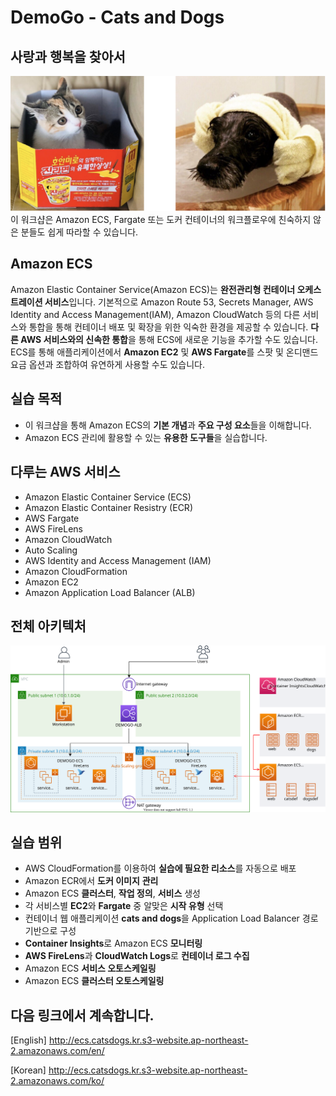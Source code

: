 # DemoGo - Cats and Dogs

## 사랑과 행복을 찾아서
![catsdogs](static/images/intro/catsdogs.svg)
이 워크샵은 Amazon ECS, Fargate 또는 도커 컨테이너의 워크플로우에 친숙하지 않은 분들도 쉽게 따라할 수 있습니다.

## Amazon ECS
Amazon Elastic Container Service(Amazon ECS)는 **완전관리형 컨테이너 오케스트레이션 서비스**입니다. 기본적으로 Amazon Route 53, Secrets Manager, AWS Identity and Access Management(IAM), Amazon CloudWatch 등의 다른 서비스와 통합을 통해 컨테이너 배포 및 확장을 위한 익숙한 환경을 제공할 수 있습니다. **다른 AWS 서비스와의 신속한 통합**을 통해 ECS에 새로운 기능을 추가할 수도 있습니다. ECS를 통해 애플리케이션에서 **Amazon EC2** 및 **AWS Fargate**를 스팟 및 온디맨드 요금 옵션과 조합하여 유연하게 사용할 수도 있습니다.

## 실습 목적
- 이 워크샵을 통해 Amazon ECS의 **기본 개념**과 **주요 구성 요소**들을 이해합니다.
- Amazon ECS 관리에 활용할 수 있는 **유용한 도구들**을 실습합니다.  

## 다루는 AWS 서비스
* Amazon Elastic Container Service (ECS)
* Amazon Elastic Container Resistry (ECR)
* AWS Fargate
* AWS FireLens
* Amazon CloudWatch
* Auto Scaling
* AWS Identity and Access Management (IAM)
* Amazon CloudFormation
* Amazon EC2
* Amazon Application Load Balancer (ALB)

## 전체 아키텍처
![Architecture](static/images/intro/architecture.svg)

## 실습 범위
* AWS CloudFormation를 이용하여 **실습에 필요한 리소스**를 자동으로 배포
* Amazon ECR에서 **도커 이미지** **관리**
* Amazon ECS **클러스터**, **작업 정의**, **서비스** 생성
* 각 서비스별 **EC2**와 **Fargate** 중 알맞은 **시작 유형** 선택
* 컨테이너 웹 애플리케이션 **cats and dogs**을 Application Load Balancer 경로 기반으로 구성
* **Container Insights**로 Amazon ECS **모니터링**
* **AWS FireLens**과 **CloudWatch Logs**로 **컨테이너 로그 수집**
* Amazon ECS **서비스 오토스케일링**
* Amazon ECS **클러스터 오토스케일링**

## 다음 링크에서 계속합니다. 
[English]
http://ecs.catsdogs.kr.s3-website.ap-northeast-2.amazonaws.com/en/

[Korean]
http://ecs.catsdogs.kr.s3-website.ap-northeast-2.amazonaws.com/ko/